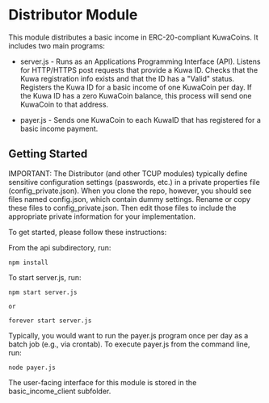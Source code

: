 # Distributor Module

This module distributes a basic income in ERC-20-compliant KuwaCoins. It includes two main programs:

* server.js - Runs as an Applications Programming Interface (API). Listens for HTTP/HTTPS post requests that provide a Kuwa ID. Checks that the Kuwa registration info exists and that the ID has a "Valid" status. Registers the Kuwa ID for a basic income of one KuwaCoin per day. If the Kuwa ID has a zero KuwaCoin balance, this process will send one KuwaCoin to that address.  

* payer.js - Sends one KuwaCoin to each KuwaID that has registered for a basic income payment.


## Getting Started

IMPORTANT: The Distributor (and other TCUP modules) typically define sensitive configuration settings (passwords, etc.) in a private properties file (config_private.json). When you clone the repo, however, you should see files named config.json, which contain dummy settings. Rename or copy these files to config_private.json. Then edit those files to include the appropriate private information for your implementation.

To get started, please follow these instructions:

From the api subdirectory, run:

    npm install

To start server.js, run:

    npm start server.js 

    or

    forever start server.js

Typically, you would want to run the payer.js program once per day as a batch job (e.g., via crontab).  To execute payer.js from the command line, run:

    node payer.js   

The user-facing interface for this module is stored in the basic_income_client subfolder.
 